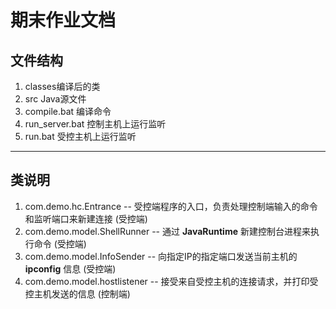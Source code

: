 # 期末作业文档

## 文件结构
1. classes编译后的类
2. src Java源文件
3. compile.bat 编译命令
4. run_server.bat 控制主机上运行监听
5. run.bat 受控主机上运行监听
   
---

## 类说明
1. com.demo.hc.Entrance -- 受控端程序的入口，负责处理控制端输入的命令和监听端口来新建连接 (受控端)
2. com.demo.model.ShellRunner -- 通过 **JavaRuntime** 新建控制台进程来执行命令 (受控端)
3. com.demo.model.InfoSender -- 向指定IP的指定端口发送当前主机的 **ipconfig** 信息 (受控端)
4. com.demo.model.hostlistener -- 接受来自受控主机的连接请求，并打印受控主机发送的信息 (控制端)